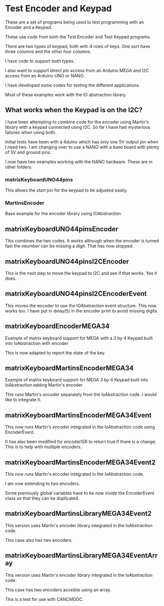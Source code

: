 # Test Encoder and Keypad

These are a set of programs being used to test programming with an Encoder and a Keypad.

These use code from both the Test Encoder and Test Keypad programs. 

There are two types of keypad, both with 4 rows of keys. One sort have three columns and the other four columns.

I have code to support both types.

I also want to support direct pin access from an Arduino MEGA and I2C access from an Arduino UNO or NANO.

I have developed some codes for testing the different applications.

Most of these examples work with the IO abstraction library.

## What works when the Keypad is on the I2C?

I have been attempting to combine code for the encoder using Martin's library with a keypad connected using I2C. So far I have had mysterious failures when using both.

Initial tests have been with a 4duino which has only one 5V output pin when I need two. I am changing over to use a NANO with a base board with plenty of 5V and ground pins.

I now have two examples working with the NANO hardware. These are in other folders.

### matrixKeyboardUNO44pins

This allows the start pin for the keypad to be adjusted easily.

### MartinsEncoder

Base example for the encoder library using IOAbstraction.

## matrixKeyboardUNO44pinsEncoder

This combines the two codes. It works although when the encoder is turned fast the neumber can be missing a digit. That has now stopped.

## matrixKeyboardUNO44pinsI2CEncoder

This is the next step to move the keypad to I2C and see if that works. Yes it does.

## matrixKeyboardUNO44pinsI2CEncoderEvent

This moves the encoder to use the IOAbstraction event structure. This now works too. I have put in delay(5) in the encoder print to avoid missing digits.

## matrixKeyboardEncoderMEGA34

Example of matrix keyboard support for MEGA with a 3 by 4 Keypad built into IoAbstraction with encoder

This is now adapted to report the state of the key.

## matrixKeyboardMartinsEncoderMEGA34

Example of matrix keyboard support for MEGA 3 by 4 Keypad built into IoAbstraction adding Martin's encoder

This runs Martin's encoder separately from the IoAbstraction code. I would like to integrate it.

## matrixKeyboardMartinsEncoderMEGA34Event

This now runs Martin's encoder integrated in the IoAbstraction code using EncoderEvent.

It has also been modified for encoderISR to return true if there is a change.
This is to help with multiple encoders.

## matrixKeyboardMartinsEncoderMEGA34Event2

This now runs Martin's encoder integrated in the IoAbstraction code.

I am now extending to two encoders.

Some previously global variables have to be now inside the EncoderEvent class so that they can be duplicated.

## matrixKeyboardMartinsLibraryMEGA34Event2

This version uses Martin's encoder library integrated in the IoAbstraction code.

This case also has two encoders.

## matrixKeyboardMartinsLibraryMEGA34EventArray

This version uses Martin's encoder library integrated in the IoAbstraction code.

This case has two encoders acceible using an array.

This is a test for use with CANCMDDC.

